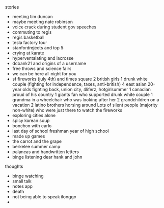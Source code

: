 stories
* meeting tim duncan
* maybe meeting nate robinson
* voice crack during student gov speeches
* commuting to regis
* regis basketball
* tesla factory tour
* stanfordrejects and top 5
* crying at karate
* hyperventalating and lacrosse
* dcbank21 and origins of a username
* free throws and science fairs
* we can be here all night for you
* sf fireworks (july 4th) and times square
    2 british girls
    1 drunk white couple (fighting for independence, taxes, anti-british)
    4 east asian 20-year olds fighting back, union city, 4liferz, hotgirlsummer
    1 canadian proud of his country
    1 giants fan who supported drunk white couple
    1 grandma in a wheelchair who was looking after her 2 grandchildren on a vacation
    2 latino brothers horsing around
    Lots of silent people (majority non-white) who were just there to watch the fireworks
* exploring cities alone
* spicy korean soup
* bonchon with carlo
* last day of school freshman year of high school
* made up games
* the carrot and the grape
* berkelee summer camp
* palancas and handwritten letters
* binge listening dear hank and john

thoughts
* binge watching
* small talk
* notes app
* death
* not being able to speak ilonggo
* 